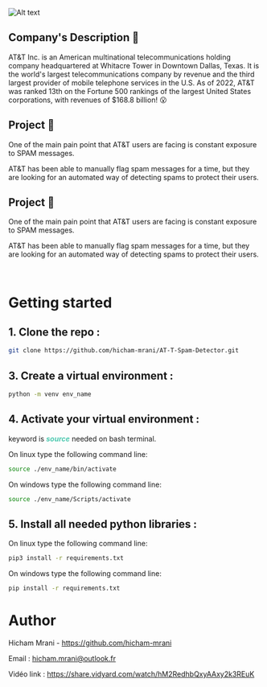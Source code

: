 ![Alt text](https://full-stack-assets.s3.eu-west-3.amazonaws.com/M08-deep-learning/AT%26T_logo_2016.svg)

## Company's Description 📇

AT&T Inc. is an American multinational telecommunications holding company headquartered at Whitacre Tower in Downtown Dallas, Texas. It is the world's largest telecommunications company by revenue and the third largest provider of mobile telephone services in the U.S. As of 2022, AT&T was ranked 13th on the Fortune 500 rankings of the largest United States corporations, with revenues of $168.8 billion! 😮

## Project 🚧

One of the main pain point that AT&T users are facing is constant exposure to SPAM messages.

AT&T has been able to manually flag spam messages for a time, but they are looking for an automated way of detecting spams to protect their users.

## Project 🚧

One of the main pain point that AT&T users are facing is constant exposure to SPAM messages.

AT&T has been able to manually flag spam messages for a time, but they are looking for an automated way of detecting spams to protect their users.

<br>

# Getting started

## 1. Clone the repo :
   ```sh
   git clone https://github.com/hicham-mrani/AT-T-Spam-Detector.git
   ```

## 3. Create a virtual environment :
   ```sh
   python -m venv env_name
   ```

## 4. Activate your virtual environment :

   keyword is ***<span style="color:#4EC9B0">source</span>*** needed on bash terminal.

   On linux type the following command line:
   ```sh
   source ./env_name/bin/activate
   ```
   On windows type the following command line:
   ```sh
   source ./env_name/Scripts/activate
   ```
## 5. Install all needed python libraries :

   On linux type the following command line:
   ```sh
   pip3 install -r requirements.txt
   ```
   On windows type the following command line:
   ```sh
   pip install -r requirements.txt
   ```

# Author
Hicham Mrani - https://github.com/hicham-mrani

Email : hicham.mrani@outlook.fr

Vidéo link : https://share.vidyard.com/watch/hM2RedhbQxyAAxy2k3REuK